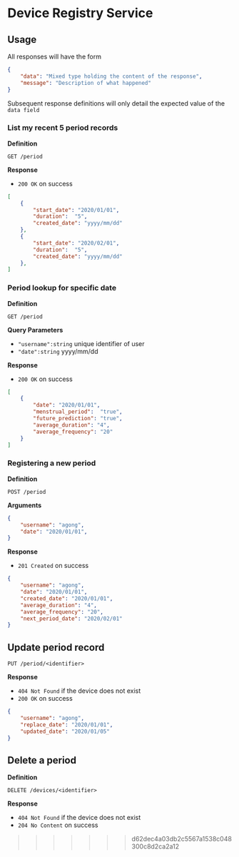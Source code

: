 # Device Registry Service

## Usage

All responses will have the form

```json
{
    "data": "Mixed type holding the content of the response",
    "message": "Description of what happened"
}
```

Subsequent response definitions will only detail the expected value of the `data field`

### List my recent 5 period records

**Definition**

`GET /period`

**Response**

- `200 OK` on success

```json
[
    {
        "start_date": "2020/01/01",
        "duration":  "5",
        "created_date": "yyyy/mm/dd"
    },
    {
        "start_date": "2020/02/01",
        "duration":  "5",
        "created_date": "yyyy/mm/dd"
    },
]
```

### Period lookup for specific date

**Definition**

`GET /period`

**Query Parameters**

- `"username":string` unique identifier of user
- `"date":string` yyyy/mm/dd

**Response**

- `200 OK` on success

```json
[
    {
        "date": "2020/01/01",
        "menstrual_period":  "true",
        "future_prediction": "true",
        "average_duration": "4",
        "average_frequency": "20"
    }
]
```

### Registering a new period

**Definition**

`POST /period`

**Arguments**
```json
{
    "username": "agong",
    "date": "2020/01/01",
}
```

**Response**

- `201 Created` on success

```json
{
    "username": "agong",
    "date": "2020/01/01",
    "created_date": "2020/01/01",
    "average_duration": "4",
    "average_frequency": "20",
    "next_period_date": "2020/02/01"
}
```

## Update period record

`PUT /period/<identifier>`

**Response**

- `404 Not Found` if the device does not exist
- `200 OK` on success

```json
{
    "username": "agong",
    "replace_date": "2020/01/01",
    "updated_date": "2020/01/05"
}
```

## Delete a period

**Definition**

`DELETE /devices/<identifier>`

**Response**

- `404 Not Found` if the device does not exist
- `204 No Content` on success
>>>>>>> d62dec4a03db2c5567a1538c048300c8d2ca2a12
